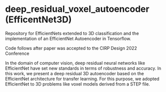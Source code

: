 # deep_residual_voxel_autoencoder (EfficentNet3D)

Repository for EfficientNets extended to 3D classification and the implementation of an EfficientNet Autoencoder in Tensorflow.

Code follows after paper was accepted to the CIRP Design 2022 Conference

In the domain of computer vision, deep residual neural networks like EfficientNet have set new standards in terms of robustness and accuracy. In this work, we present a deep residual 3D autoencoder based on the EfficientNet architecture for transfer learning. For this purpose, we adopted EfficientNet to 3D problems like voxel models derived from a STEP file. 
